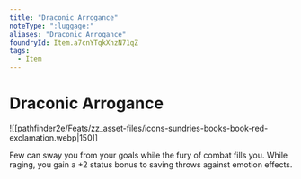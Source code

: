 ```yaml
---
title: "Draconic Arrogance"
noteType: ":luggage:"
aliases: "Draconic Arrogance"
foundryId: Item.a7cnYTqkXhzN71qZ
tags:
  - Item
---
```


# Draconic Arrogance
![[pathfinder2e/Feats/zz_asset-files/icons-sundries-books-book-red-exclamation.webp|150]]

Few can sway you from your goals while the fury of combat fills you. While raging, you gain a +2 status bonus to saving throws against emotion effects.
